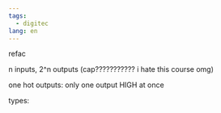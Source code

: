 ```yaml
---
tags:
  - digitec
lang: en
---
```


refac

n inputs, 2^n outputs (cap??????????? i hate this course omg)

one hot outputs: only one output HIGH at once

types:
